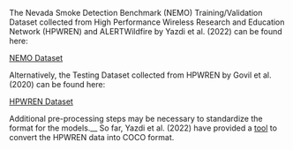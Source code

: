 The Nevada Smoke Detection Benchmark (NEMO) Training/Validation Dataset collected from High Performance Wireless Research and Education Network (HPWREN) and ALERTWildfire by Yazdi et al. (2022) can be found here:

[NEMO Dataset](https://datasetninja.com/nemo)

Alternatively, the Testing Dataset collected from HPWREN by Govil et al. (2020) can be found here:

[HPWREN Dataset](https://github.com/open-climate-tech/firecam/tree/master/datasets)

Additional pre-processing steps may be necessary to standardize the format for the models.__
So far, Yazdi et al. (2022) have provided a [tool](https://github.com/SayBender/Nemo/blob/main/nemo_COCOnvert.ipynb) to convert the HPWREN data into COCO format.

